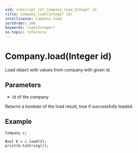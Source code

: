 ```yaml
---
uid: crmscript_ref_Company_load_Integer_id
title: Company.load(Integer id)
intellisense: Company.load
sortOrder: 160
keywords: load(Integer)
so.topic: reference
---
```


# Company.load(Integer id)

Load object with values from company with given id.

## Parameters

* id of the company

Returns a boolean of the load result, true if successfully loaded.

## Example

    Company c;
    
    Bool b = c.load(3);
    print(b.toString());

